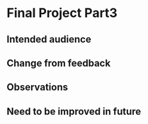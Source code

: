 # Final Project Part3
## Intended audience
## Change from feedback
## Observations
## Need to be improved in future
